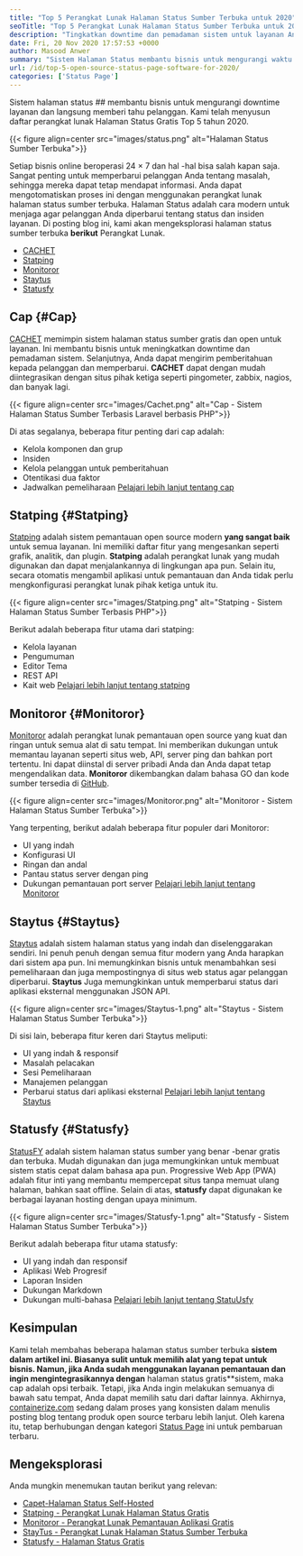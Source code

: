 ```yaml
---
title: "Top 5 Perangkat Lunak Halaman Status Sumber Terbuka untuk 2020" 
seoTitle: "Top 5 Perangkat Lunak Halaman Status Sumber Terbuka untuk 2020" 
description: "Tingkatkan downtime dan pemadaman sistem untuk layanan Anda dengan bantuan sistem halaman status sumber gratis dan terbuka. Kirim pemberitahuan untuk memperbarui pelanggan." 
date: Fri, 20 Nov 2020 17:57:53 +0000
author: Masood Anwer
summary: "Sistem Halaman Status membantu bisnis untuk mengurangi waktu henti layanan dan langsung memberi tahu pelanggan. Kami telah menyusun daftar perangkat lunak Halaman Status Gratis Top 5 tahun 2020." 
url: /id/top-5-open-source-status-page-software-for-2020/
categories: ['Status Page']
---
```


Sistem halaman status ## membantu bisnis untuk mengurangi downtime layanan dan langsung memberi tahu pelanggan. Kami telah menyusun daftar perangkat lunak Halaman Status Gratis Top 5 tahun 2020.

{{< figure align=center src="images/status.png" alt="Halaman Status Sumber Terbuka">}}

Setiap bisnis online beroperasi 24 × 7 dan hal -hal bisa salah kapan saja. Sangat penting untuk memperbarui pelanggan Anda tentang masalah, sehingga mereka dapat tetap mendapat informasi. Anda dapat mengotomatiskan proses ini dengan menggunakan perangkat lunak halaman status sumber terbuka. Halaman Status adalah cara modern untuk menjaga agar pelanggan Anda diperbarui tentang status dan insiden layanan. Di posting blog ini, kami akan mengeksplorasi halaman status sumber terbuka  **berikut**  Perangkat Lunak.
  * [CACHET][1]
  * [Statping][2]
  * [Monitoror][3]
  * [Staytus][4]
  * [Statusfy][5]

## Cap {#Cap}

[CACHET][6] memimpin sistem halaman status sumber gratis dan open untuk layanan. Ini membantu bisnis untuk meningkatkan downtime dan pemadaman sistem. Selanjutnya, Anda dapat mengirim pemberitahuan kepada pelanggan dan memperbarui.  **CACHET**  dapat dengan mudah diintegrasikan dengan situs pihak ketiga seperti pingometer, zabbix, nagios, dan banyak lagi.

{{< figure align=center src="images/Cachet.png" alt="Cap - Sistem Halaman Status Sumber Terbasis Laravel berbasis PHP">}}

Di atas segalanya, beberapa fitur penting dari cap adalah:
  * Kelola komponen dan grup
  * Insiden
  * Kelola pelanggan untuk pemberitahuan
  * Otentikasi dua faktor
  * Jadwalkan pemeliharaan
[Pelajari lebih lanjut tentang cap][7]

## Statping {#Statping}

[Statping][8] adalah sistem pemantauan open source modern  **yang sangat baik** untuk semua layanan. Ini memiliki daftar fitur yang mengesankan seperti grafik, analitik, dan plugin. **Statping**  adalah perangkat lunak yang mudah digunakan dan dapat menjalankannya di lingkungan apa pun. Selain itu, secara otomatis mengambil aplikasi untuk pemantauan dan Anda tidak perlu mengkonfigurasi perangkat lunak pihak ketiga untuk itu.

{{< figure align=center src="images/Statping.png" alt="Statping - Sistem Halaman Status Sumber Terbasis PHP">}}

Berikut adalah beberapa fitur utama dari statping:
  * Kelola layanan
  * Pengumuman
  * Editor Tema
  * REST API
  * Kait web
[Pelajari lebih lanjut tentang statping][9]

## Monitoror {#Monitoror}

[Monitoror][10] adalah perangkat lunak pemantauan open source yang kuat dan ringan untuk semua alat di satu tempat. Ini memberikan dukungan untuk memantau layanan seperti situs web, API, server ping dan bahkan port tertentu. Ini dapat diinstal di server pribadi Anda dan Anda dapat tetap mengendalikan data.  **Monitoror**  dikembangkan dalam bahasa GO dan kode sumber tersedia di [GitHub][11].

{{< figure align=center src="images/Monitoror.png" alt="Monitoror - Sistem Halaman Status Sumber Terbuka">}}

Yang terpenting, berikut adalah beberapa fitur populer dari Monitoror:
  * UI yang indah
  * Konfigurasi UI
  * Ringan dan andal
  * Pantau status server dengan ping
  * Dukungan pemantauan port server
[Pelajari lebih lanjut tentang Monitoror][12]

## Staytus {#Staytus}

[Staytus][13] adalah sistem halaman status yang indah dan diselenggarakan sendiri. Ini penuh penuh dengan semua fitur modern yang Anda harapkan dari sistem apa pun. Ini memungkinkan bisnis untuk menambahkan sesi pemeliharaan dan juga mempostingnya di situs web status agar pelanggan diperbarui.  **Staytus**  Juga memungkinkan untuk memperbarui status dari aplikasi eksternal menggunakan JSON API.

{{< figure align=center src="images/Staytus-1.png" alt="Staytus - Sistem Halaman Status Sumber Terbuka">}}

Di sisi lain, beberapa fitur keren dari Staytus meliputi:
  * UI yang indah & responsif
  * Masalah pelacakan
  * Sesi Pemeliharaan
  * Manajemen pelanggan
  * Perbarui status dari aplikasi eksternal
[Pelajari lebih lanjut tentang Staytus][14]

## Statusfy {#Statusfy}

[StatusFY][15] adalah sistem halaman status sumber yang benar -benar gratis dan terbuka. Mudah digunakan dan juga memungkinkan untuk membuat sistem statis cepat dalam bahasa apa pun. Progressive Web App (PWA) adalah fitur inti yang membantu mempercepat situs tanpa memuat ulang halaman, bahkan saat offline. Selain di atas,  **statusfy**  dapat digunakan ke berbagai layanan hosting dengan upaya minimum.

{{< figure align=center src="images/Statusfy-1.png" alt="Statusfy - Sistem Halaman Status Sumber Terbuka">}}

Berikut adalah beberapa fitur utama statusfy:
  * UI yang indah dan responsif
  * Aplikasi Web Progresif
  * Laporan Insiden
  * Dukungan Markdown
  * Dukungan multi-bahasa
[Pelajari lebih lanjut tentang StatuUsfy][16]

## Kesimpulan
Kami telah membahas beberapa halaman status sumber terbuka  **sistem dalam artikel ini. Biasanya sulit untuk memilih alat yang tepat untuk bisnis. Namun, jika Anda sudah menggunakan layanan pemantauan dan ingin mengintegrasikannya dengan**  halaman status gratis**sistem, maka cap adalah opsi terbaik. Tetapi, jika Anda ingin melakukan semuanya di bawah satu tempat, Anda dapat memilih satu dari daftar lainnya.
Akhirnya, [containerize.com][17] sedang dalam proses yang konsisten dalam menulis posting blog tentang produk open source terbaru lebih lanjut. Oleh karena itu, tetap berhubungan dengan kategori [Status Page][18] ini untuk pembaruan terbaru.

## Mengeksplorasi
Anda mungkin menemukan tautan berikut yang relevan:
  * [Capet-Halaman Status Self-Hosted][7]
  * [Statping - Perangkat Lunak Halaman Status Gratis][9]
  * [Monitoror - Perangkat Lunak Pemantauan Aplikasi Gratis][12]
  * [StayTus - Perangkat Lunak Halaman Status Sumber Terbuka][14]
  * [Statusfy - Halaman Status Gratis][16]



 [1]: #Cachet
 [2]: #Statping
 [3]: #Monitoror
 [4]: #Staytus
 [5]: #Statusfy
 [6]: https://cachethq.io/
 [7]: https://products.containerize.com/status/cachet
 [8]: https://statping.com
 [9]: https://products.containerize.com/status/statping
 [10]: https://monitoror.com
 [11]: https://github.com/monitoror/monitoror
 [12]: https://products.containerize.com/status/monitoror
 [13]: https://staytus.co
 [14]: https://products.containerize.com/status/staytus
 [15]: https://marquez.co/statusfy
 [16]: https://products.containerize.com/status/statusfy
 [17]: https://containerize.com
 [18]: https://blog.containerize.com/category/status-page/

